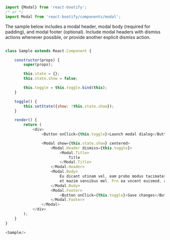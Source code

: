 
```js static
import {Modal} from 'react-bootify';
/* or */
import Modal from 'react-bootify/components/modal';
```

The sample below includes a modal header, modal body (required for padding), and modal footer (optional). Include modal headers with dismiss actions whenever possible, or provide another explicit dismiss action.

```js

class Sample extends React.Component {

    constructor(props) {
        super(props);

        this.state = {};
        this.state.show = false;

        this.toggle = this.toggle.bind(this);
    }

    toggle() {
        this.setState({show: !this.state.show});
    }

    render() {
        return (
            <div>
                <Button onClick={this.toggle}>Launch modal dialog</Button>

                <Modal show={this.state.show} centered>
                    <Modal.Header dismiss={this.toggle}>
                        <Modal.Title>
                            Title
                        </Modal.Title>
                    </Modal.Header>
                    <Modal.Body>
                        Eu dicant utinam vel, eam probo modus tacimates te,
                        et mazim sensibus mel. Pro ea vocent euismod, ad putant fastidii.
                    </Modal.Body>
                    <Modal.Footer>
                        <Button onClick={this.toggle}>Save changes</Button>
                    </Modal.Footer>
                </Modal>
            </div>
        );
    }
}

<Sample/>


```

